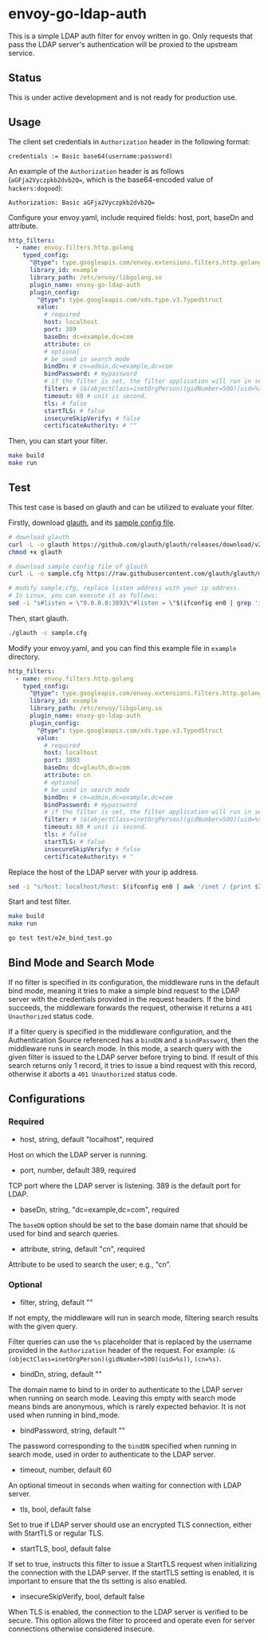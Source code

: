 envoy-go-ldap-auth
==================

This is a simple LDAP auth filter for envoy written in go. Only requests that pass the LDAP server's authentication will be proxied to the upstream service.

## Status

This is under active development and is not ready for production use.

## Usage

The client set credentials in `Authorization` header in the following format:

```Plaintext
credentials := Basic base64(username:password)
```

An example of the `Authorization` header is as follows (`aGFja2Vyczpkb2dvb2Q=`, which is the base64-encoded value of `hackers:dogood`):

```Plaintext
Authorization: Basic aGFja2Vyczpkb2dvb2Q=
```

Configure your envoy.yaml, include required fields: host, port, baseDn and attribute.

```yaml
http_filters:
  - name: envoy.filters.http.golang
    typed_config:
      "@type": type.googleapis.com/envoy.extensions.filters.http.golang.v3alpha.Config
      library_id: example
      library_path: /etc/envoy/libgolang.so
      plugin_name: envoy-go-ldap-auth
      plugin_config:
        "@type": type.googleapis.com/xds.type.v3.TypedStruct
        value:
          # required
          host: localhost
          port: 389
          baseDn: dc=example,dc=com
          attribute: cn
          # optional
          # be used in search mode
          bindDn: # cn=admin,dc=example,dc=com
          bindPassword: # mypassword
          # if the filter is set, the filter application will run in search mode.
          filter: # (&(objectClass=inetOrgPerson)(gidNumber=500)(uid=%s))
          timeout: 60 # unit is second.
          tls: # false
          startTLS: # false
          insecureSkipVerify: # false
          certificateAuthority: # ""
```

Then, you can start your filter.

```bash
make build
make run 
```

## Test

This test case is based on glauth and can be utilized to evaluate your filter.

Firstly, download [glauth](https://github.com/glauth/glauth/releases), and its [sample config file](https://github.com/glauth/glauth/blob/master/v2/sample-simple.cfg).

```bash
# download glauth
curl -L -o glauth https://github.com/glauth/glauth/releases/download/v2.2.0-RC1/glauth-linux-amd64
chmod +x glauth

# download sample config file of glauth
curl -L -o sample.cfg https://raw.githubusercontent.com/glauth/glauth/master/v2/sample-simple.cfg

# modify sample.cfg, replace listen address with your ip address.
# In Linux, you can execute it as follows:
sed -i "s#listen = \"0.0.0.0:3893\"#listen = \"$(ifconfig en0 | grep 'inet ' | awk '{print $2}'):3893\"#" sample.cfg
```

Then, start glauth.

```bash
./glauth -c sample.cfg
```

Modify your envoy.yaml, and you can find this example file in `example` directory.

```yaml
http_filters:
  - name: envoy.filters.http.golang
    typed_config:
      "@type": type.googleapis.com/envoy.extensions.filters.http.golang.v3alpha.Config
      library_id: example
      library_path: /etc/envoy/libgolang.so
      plugin_name: envoy-go-ldap-auth
      plugin_config:
        "@type": type.googleapis.com/xds.type.v3.TypedStruct
        value:
          # required
          host: localhost
          port: 3893
          baseDn: dc=glauth,dc=com
          attribute: cn
          # optional
          # be used in search mode
          bindDn: # cn=admin,dc=example,dc=com
          bindPassword: # mypassword
          # if the filter is set, the filter application will run in search mode.
          filter: # (&(objectClass=inetOrgPerson)(gidNumber=500)(uid=%s))
          timeout: 60 # unit is second.
          tls: # false
          startTLS: # false
          insecureSkipVerify: # false
          certificateAuthority: # "
```

Replace the host of the LDAP server with your ip address.
```bash
sed -i "s/host: localhost/host: $(ifconfig en0 | awk '/inet / {print $2}')/" example/envoy.yaml
```

Start and test filter.

```bash
make build
make run
```

```bash
go test test/e2e_bind_test.go
```

## Bind Mode and Search Mode

If no filter is specified in its configuration, the middleware runs in the default bind mode, meaning it tries to make a simple bind request to the LDAP server with the credentials provided in the request headers. If the bind succeeds, the middleware forwards the request, otherwise it returns a `401 Unauthorized` status code.

If a filter query is specified in the middleware configuration, and the Authentication Source referenced has a `bindDN` and a `bindPassword`, then the middleware runs in search mode. In this mode, a search query with the given filter is issued to the LDAP server before trying to bind. If result of this search returns only 1 record, it tries to issue a bind request with this record, otherwise it aborts a `401 Unauthorized` status code.

## Configurations

### Required

- host, string, default "localhost", required

Host on which the LDAP server is running.

- port, number, default 389, required

TCP port where the LDAP server is listening. 389 is the default port for LDAP.

- baseDn, string, "dc=example,dc=com", required

The `baseDN` option should be set to the base domain name that should be used for bind and search queries.

- attribute, string, default "cn", required

Attribute to be used to search the user; e.g., “cn”.

### Optional

- filter, string, default ""

If not empty, the middleware will run in search mode, filtering search results with the given query.

Filter queries can use the `%s` placeholder that is replaced by the username provided in the `Authorization` header of the request. For example: `(&(objectClass=inetOrgPerson)(gidNumber=500)(uid=%s))`, `(cn=%s)`.

- bindDn, string, default ""

The domain name to bind to in order to authenticate to the LDAP server when running on search mode. Leaving this empty with search mode means binds are anonymous, which is rarely expected behavior. It is not used when running in bind_mode.

- bindPassword, string, default ""

The password corresponding to the `bindDN` specified when running in search mode, used in order to authenticate to the LDAP server.

- timeout, number, default 60

An optional timeout in seconds when waiting for connection with LDAP server.

- tls, bool, default false

Set to true if LDAP server should use an encrypted TLS connection, either with StartTLS or regular TLS.

- startTLS, bool, default false

If set to true, instructs this filter to issue a StartTLS request when initializing the connection with the LDAP server. If the startTLS setting is enabled, it is important to ensure that the tls setting is also enabled.

- insecureSkipVerify, bool, default false

When TLS is enabled, the connection to the LDAP server is verified to be secure. This option allows the filter to proceed and operate even for server connections otherwise considered insecure.
